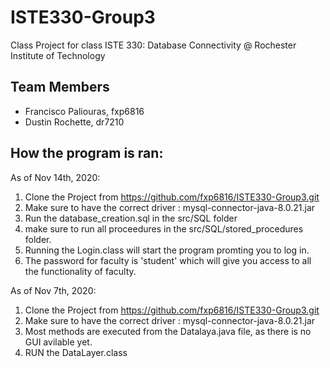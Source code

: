 # ISTE330-Group3
Class Project for class ISTE 330: Database Connectivity @ Rochester Institute of Technology

## Team Members
- Francisco Paliouras, fxp6816
- Dustin Rochette, dr7210
  
## How the program is ran:

As of Nov 14th, 2020:
1. Clone the Project from https://github.com/fxp6816/ISTE330-Group3.git
2. Make sure to have the correct driver : mysql-connector-java-8.0.21.jar
3. Run the database_creation.sql in the src/SQL folder
4. make sure to run all proceedures in the src/SQL/stored_procedures folder.
3. Running the Login.class will start the program promting you to log in.
4. The password for faculty is 'student' which will give you access to all the functionality of faculty.

As of Nov 7th, 2020:
1. Clone the Project from https://github.com/fxp6816/ISTE330-Group3.git
2. Make sure to have the correct driver : mysql-connector-java-8.0.21.jar
3. Most methods are executed from the Datalaya.java file, as there is no GUI avilable yet.
4. RUN the DataLayer.class
